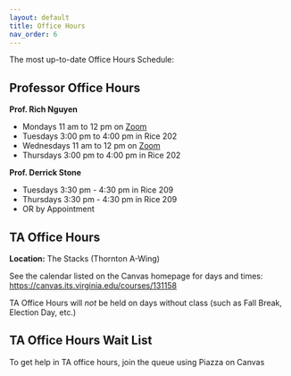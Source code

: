 ```yaml
---
layout: default
title: Office Hours
nav_order: 6
---
```


The most up-to-date Office Hours Schedule:

## Professor Office Hours

**Prof. Rich Nguyen**
* Mondays 11 am to 12 pm on [Zoom](
  https://virginia.zoom.us/j/92343596331?pwd=UEJsc2twMFBlMldwRmMxQTJkSmJtZz09&from=addon
  )
* Tuesdays 3:00 pm to 4:00 pm in Rice 202
* Wednesdays 11 am to 12 pm on [Zoom](
  https://virginia.zoom.us/j/92343596331?pwd=UEJsc2twMFBlMldwRmMxQTJkSmJtZz09&from=addon
  )
* Thursdays 3:00 pm to 4:00 pm in Rice 202

**Prof. Derrick Stone**
* Tuesdays 3:30 pm - 4:30 pm in Rice 209
* Thursdays 3:30 pm - 4:30 pm in Rice 209
* OR by Appointment

## TA Office Hours

**Location:** The Stacks (Thornton A-Wing)

See the calendar listed on the Canvas homepage for days and times:
https://canvas.its.virginia.edu/courses/131158

TA Office Hours will *not* be held on days without class (such as Fall Break, Election Day, etc.)

## TA Office Hours Wait List

To get help in TA office hours, join the queue using Piazza on Canvas